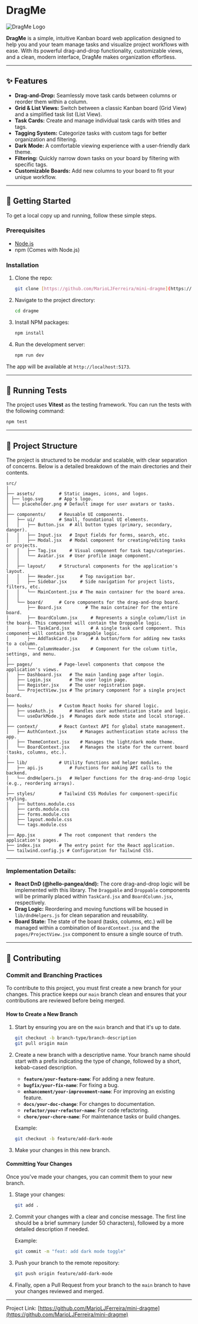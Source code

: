 # DragMe

![DragMe Logo](https://raw.githubusercontent.com/MarioLJFerreira/mini-dragme/main/logo.svg)

**DragMe** is a simple, intuitive Kanban board web application designed to help you and your team manage tasks and visualize project workflows with ease. With its powerful drag-and-drop functionality, customizable views, and a clean, modern interface, DragMe makes organization effortless.

---

## ✨ Features

-   **Drag-and-Drop:** Seamlessly move task cards between columns or reorder them within a column.
-   **Grid & List Views:** Switch between a classic Kanban board (Grid View) and a simplified task list (List View).
-   **Task Cards:** Create and manage individual task cards with titles and tags.
-   **Tagging System:** Categorize tasks with custom tags for better organization and filtering.
-   **Dark Mode:** A comfortable viewing experience with a user-friendly dark theme.
-   **Filtering:** Quickly narrow down tasks on your board by filtering with specific tags.
-   **Customizable Boards:** Add new columns to your board to fit your unique workflow.

---

## 🚀 Getting Started

To get a local copy up and running, follow these simple steps.

### Prerequisites

-   [Node.js](https://nodejs.org/)
-   npm (Comes with Node.js)

### Installation

1.  Clone the repo:
    ```sh
    git clone [https://github.com/MarioLJFerreira/mini-dragme](https://github.com/MarioLJFerreira/mini-dragme)
    ```
2.  Navigate to the project directory:
    ```sh
    cd dragme
    ```
3.  Install NPM packages:
    ```sh
    npm install
    ```
4.  Run the development server:
    ```sh
    npm run dev
    ```

The app will be available at `http://localhost:5173`.

---

## 🧪 Running Tests

The project uses **Vitest** as the testing framework. You can run the tests with the following command:

```sh
npm test
````

-----

## 📂 Project Structure

The project is structured to be modular and scalable, with clear separation of concerns. Below is a detailed breakdown of the main directories and their contents.

```
src/
│
├── assets/         # Static images, icons, and logos.
│ ├── logo.svg      # App's logo.
│ └── placeholder.png # Default image for user avatars or tasks.
│
├── components/     # Reusable UI components.
│   ├── ui/         # Small, foundational UI elements.
│   │   ├── Button.jsx  # All button types (primary, secondary, danger).
│   │   ├── Input.jsx   # Input fields for forms, search, etc.
│   │   ├── Modal.jsx   # Modal component for creating/editing tasks or projects.
│   │   ├── Tag.jsx     # Visual component for task tags/categories.
│   │   └── Avatar.jsx  # User profile image component.
│   │
│   ├── layout/     # Structural components for the application's layout.
│   │   ├── Header.jsx      # Top navigation bar.
│   │   ├── Sidebar.jsx     # Side navigation for project lists, filters, etc.
│   │   └── MainContent.jsx # The main container for the board area.
│   │
│   └── board/      # Core components for the drag-and-drop board.
│       ├── Board.jsx         # The main container for the entire board.
│       ├── BoardColumn.jsx     # Represents a single column/list in the board. This component will contain the Droppable logic.
│       ├── TaskCard.jsx        # A single task card component. This component will contain the Draggable logic.
│       ├── AddTaskCard.jsx     # A button/form for adding new tasks to a column.
│       └── ColumnHeader.jsx    # Component for the column title, settings, and menu.
│
├── pages/          # Page-level components that compose the application's views.
│   ├── Dashboard.jsx   # The main landing page after login.
│   ├── Login.jsx       # The user login page.
│   ├── Register.jsx    # The user registration page.
│   └── ProjectView.jsx # The primary component for a single project board.
│
├── hooks/          # Custom React hooks for shared logic.
│   ├── useAuth.js      # Handles user authentication state and logic.
│   └── useDarkMode.js  # Manages dark mode state and local storage.
│
├── context/        # React Context API for global state management.
│   ├── AuthContext.jsx     # Manages authentication state across the app.
│   ├── ThemeContext.jsx    # Manages the light/dark mode theme.
│   └── BoardContext.jsx    # Manages the state for the current board (tasks, columns, etc.).
│
├── lib/            # Utility functions and helper modules.
│   ├── api.js          # Functions for making API calls to the backend.
│   └── dndHelpers.js   # Helper functions for the drag-and-drop logic (e.g., reordering arrays).
│
├── styles/         # Tailwind CSS Modules for component-specific styling.
│   ├── buttons.module.css
│   ├── cards.module.css
│   ├── forms.module.css
│   ├── layout.module.css
│   └── tags.module.css
│
├── App.jsx         # The root component that renders the application's pages.
├── index.jsx       # The entry point for the React application.
└── tailwind.config.js # Configuration for Tailwind CSS.
```

-----

### Implementation Details:

  - **React DnD (@hello-pangea/dnd):** The core drag-and-drop logic will be implemented with this library. The `Draggable` and `Droppable` components will be primarily placed within `TaskCard.jsx` and `BoardColumn.jsx`, respectively.
  - **Drag Logic:** Reordering and moving functions will be housed in `lib/dndHelpers.js` for clean separation and reusability.
  - **Board State:** The state of the board (tasks, columns, etc.) will be managed within a combination of `BoardContext.jsx` and the `pages/ProjectView.jsx` component to ensure a single source of truth.

-----

## 🤝 Contributing
### Commit and Branching Practices

To contribute to this project, you must first create a new branch for your changes. This practice keeps our `main` branch clean and ensures that your contributions are reviewed before being merged.

#### How to Create a New Branch

1.  Start by ensuring you are on the `main` branch and that it's up to date.

    ```sh
    git checkout -b branch-type/branch-description
    git pull origin main
    ```

2.  Create a new branch with a descriptive name. Your branch name should start with a prefix indicating the type of change, followed by a short, kebab-cased description.

      - **`feature/your-feature-name`**: For adding a new feature.
      - **`bugfix/your-fix-name`**: For fixing a bug.
      - **`enhancement/your-improvement-name`**: For improving an existing feature.
      - **`docs/your-doc-change`**: For changes to documentation.
      - **`refactor/your-refactor-name`**: For code refactoring.
      - **`chore/your-chore-name`**: For maintenance tasks or build changes.

    Example:

    ```sh
    git checkout -b feature/add-dark-mode
    ```

3.  Make your changes in this new branch.

#### Committing Your Changes

Once you've made your changes, you can commit them to your new branch.

1.  Stage your changes:

    ```sh
    git add .
    ```

2.  Commit your changes with a clear and concise message. The first line should be a brief summary (under 50 characters), followed by a more detailed description if needed.

    Example:

    ```sh
    git commit -m "feat: add dark mode toggle"
    ```

3.  Push your branch to the remote repository:

    ```sh
    git push origin feature/add-dark-mode
    ```

4.  Finally, open a Pull Request from your branch to the `main` branch to have your changes reviewed and merged.


-----

Project Link: [https://github.com/MarioLJFerreira/mini-dragme](https://github.com/MarioLJFerreira/mini-dragme)

